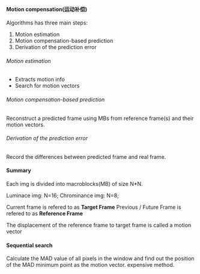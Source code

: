 #### Motion compensation(运动补偿)
Algorithms has three main steps:
1. Motion estimation
2. Motion compensation-based prediction
3. Derivation of the prediction error

###### Motion estimation
- Extracts motion info
- Search for motion vectors

###### Motion compensation-based prediction
Reconstruct a predicted frame using MBs from reference frame(s) and their motion vectors.

###### Derivation of the prediction error
Record the differences between predicted frame and real frame.

#### Summary
Each img is divided into macroblocks(MB) of size N\*N.

Luminace img:  N=16;
Chrominance img: N=8;

Current frame is refered to as **Target Frame**
Previous / Future Frame is refered to as **Reference Frame**

The displacement of the reference frame to target frame is called a motion vector

#### Sequential search
Calculate the MAD value of all pixels in the window and find out the position of the MAD minimum point as the motion vector.
expensive method. 

